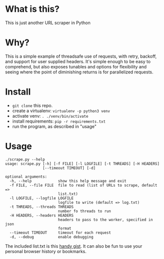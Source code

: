 # What is this?
This is just another URL scraper in Python

# Why?
This is a simple example of threadsafe use of requests, with retry, backoff, and support for user supplied headers.
It's simple enough to be easy to comprehend, but also exposes tunables and options for flexibility and seeing where the point of diminishing returns is for parallelized requests.

# Install
* `git clone` this repo.
* create a virtualenv: `virtualenv -p python3 venv`
* activate venv: `. ./venv/bin/activate`
* install requirements: `pip -r requirements.txt`
* run the program, as described in "usage"

# Usage
```
./scrape.py --help
usage: scrape.py [-h] [-f FILE] [-l LOGFILE] [-t THREADS] [-H HEADERS]
                 [--timeout TIMEOUT] [-d]

optional arguments:
  -h, --help            show this help message and exit
  -f FILE, --file FILE  file to read (list of URLs to scrape, default =>
                        list.txt)
  -l LOGFILE, --logfile LOGFILE
                        logfile to write (default => log.txt)
  -t THREADS, --threads THREADS
                        number fo threads to run
  -H HEADERS, --headers HEADERS
                        headers to pass to the worker, specified in json
                        format
  --timeout TIMEOUT     timeout for each request
  -d, --debug           enable debugging
```

The included list.txt is this [handy gist](https://gist.github.com/demersdesigns/4442cd84c1cc6c5ccda9b19eac1ba52b).
It can also be fun to use your personal browser history or bookmarks.